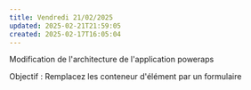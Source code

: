```yaml
---
title: Vendredi 21/02/2025
updated: 2025-02-21T21:59:05
created: 2025-02-17T16:05:04
---
```


Modification de l'architecture de l'application poweraps

Objectif : Remplacez les conteneur d'élément par un formulaire

